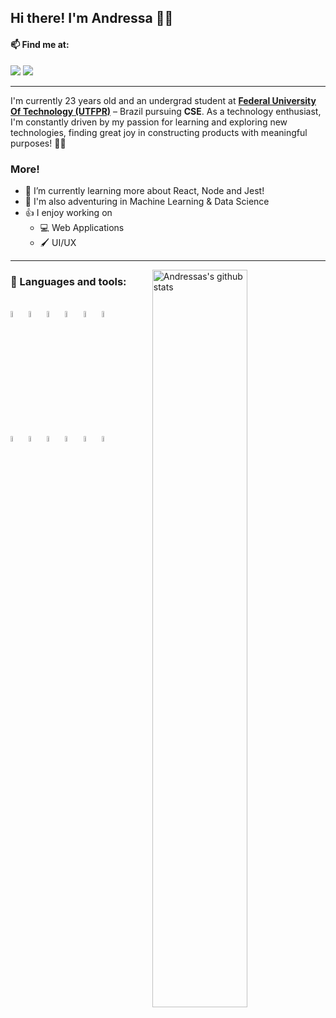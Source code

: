 ## Hi there! I'm Andressa 👩‍💻

#### 📫 Find me at:
<div>
  <a href="mailto:andressafgdias@gmail.com" target="_blank" ><img src="https://img.shields.io/badge/Gmail-D14836?style=for-the-badge&logo=gmail&logoColor=white"></a>
  <a href="https://www.linkedin.com/in/andressa-gobbo-9264a61a9/" target="_blank" ><img src="https://img.shields.io/badge/LinkedIn-0077B5?style=for-the-badge&logo=linkedin&logoColor=white"></a>
</div>
<hr>
<p>
  I'm currently 23 years old and an undergrad student at <strong><a href="http://www.utfpr.edu.br/">Federal University Of Technology (UTFPR)</a></strong> – Brazil pursuing <strong>CSE</strong>. As a technology enthusiast, I'm constantly driven by my passion for learning and exploring new technologies, finding great joy in constructing products with meaningful purposes! 💙🚀
</p>

### More!
- 🌱 I’m currently learning more about React, Node and Jest!
- 🧗 I'm also adventuring in Machine Learning & Data Science
- 👍 I enjoy working on
  - 💻 Web Applications
  - 🖌️ UI/UX

<hr>

<p>
  <a href="https://github.com/andressafgd/handle-path-oz">
    <img width="55%" align="right" alt="Andressas's github stats" src="https://github-readme-stats.vercel.app/api?username=andressafgd&count_private=true&show_icons=true&theme=radical" />
  </a>

  ### 🧰 Languages and tools: 
  <br/>
  <code><img width="5%" src="https://cdn.jsdelivr.net/gh/devicons/devicon/icons/css3/css3-original.svg"></code>
  <code><img width="5%" src="https://cdn.jsdelivr.net/gh/devicons/devicon/icons/html5/html5-original.svg"></code>
  <code><img width="5%" src="https://cdn.jsdelivr.net/gh/devicons/devicon/icons/javascript/javascript-original.svg"></code>
  <code><img width="5%" src="https://cdn.jsdelivr.net/gh/devicons/devicon/icons/typescript/typescript-original.svg"></code>
  <code><img width="5%" src="https://cdn.jsdelivr.net/gh/devicons/devicon/icons/jest/jest-plain.svg"></code>
  <code><img width="5%" src="https://cdn.jsdelivr.net/gh/devicons/devicon/icons/react/react-original.svg"></code>
  <br />
  <code><img width="5%" src="https://cdn.jsdelivr.net/gh/devicons/devicon/icons/mysql/mysql-original.svg"></code>
  <code><img width="5%" src="https://cdn.jsdelivr.net/gh/devicons/devicon/icons/nodejs/nodejs-original.svg"></code>
  <code><img width="5%" src="https://cdn.jsdelivr.net/gh/devicons/devicon/icons/sequelize/sequelize-original.svg"></code>
  <code><img width="5%" src="https://cdn.jsdelivr.net/gh/devicons/devicon/icons/python/python-original.svg"></code>
  <code><img width="5%" src="https://cdn.jsdelivr.net/gh/devicons/devicon/icons/photoshop/photoshop-plain.svg"></code>
  <code><img width="5%" src="https://cdn.jsdelivr.net/gh/devicons/devicon/icons/illustrator/illustrator-plain.svg"></code>
</p>



